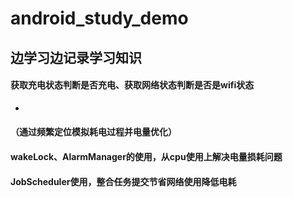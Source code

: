 # android_study_demo
## 边学习边记录学习知识
>
#### 获取充电状态判断是否充电、获取网络状态判断是否是wifi状态
*
#### （通过频繁定位模拟耗电过程并电量优化）
#### wakeLock、AlarmManager的使用，从cpu使用上解决电量损耗问题
#### JobScheduler使用，整合任务提交节省网络使用降低电耗
